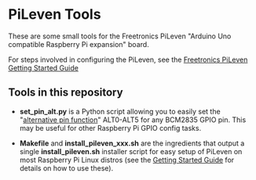 # PiLeven Tools

These are some small tools for the Freetronics PiLeven "Arduino Uno
compatible Raspberry Pi expansion" board.

For steps involved in configuring the PiLeven, see the
[Freetronics PiLeven Getting Started Guide](http://freetronics.com/pages/pileven-getting-started-guide)

## Tools in this repository

* **set_pin_alt.py** is a Python script allowing you to easily set the
  "[alternative pin function](http://elinux.org/Rpi_Low-level_peripherals#General_Purpose_Input.2FOutput_.28GPIO.29)"
  ALT0-ALT5 for any BCM2835 GPIO pin. This may be useful for other Raspberry Pi GPIO config tasks.

* **Makefile** and **install_pileven_xxx.sh** are the ingredients that output a single **install_pileven.sh** installer script for easy setup of PiLeven on most Raspberry Pi Linux distros (see the [Getting Started Guide](http://freetronics.com/pages/pileven-getting-started-guide) for details on how to use these).
